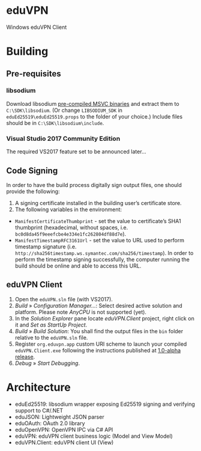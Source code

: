 # eduVPN
Windows eduVPN Client

# Building
## Pre-requisites
### libsodium
Download libsodium [pre-compiled MSVC binaries](https://download.libsodium.org/libsodium/releases/) and extract them to `C:\SDK\libsodium`. (Or change `LIBSODIUM_SDK` in `eduEd25519\eduEd25519.props` to the folder of your choice.) Include files should be in `C:\SDK\libsodium\include`.
### Visual Studio 2017 Community Edition
The required VS2017 feature set to be announced later...

## Code Signing
In order to have the build process digitally sign output files, one should provide the following:

1. A signing certificate installed in the building user’s certificate store.
2. The following variables in the environment:
  - `ManifestCertificateThumbprint` - set the value to certificate’s SHA1 thumbprint (hexadecimal, without spaces, i.e. `bc0d8da45f9eeefcbe4e334e1fc262804df88d7e`).
  - `ManifestTimestampRFC3161Url` - set the value to URL used to perform timestamp signature (i.e. `http://sha256timestamp.ws.symantec.com/sha256/timestamp`). In order to perform the timestamp signing successfully, the computer running the build should be online and able to access this URL.

## eduVPN Client
1. Open the `eduVPN.sln` file (with VS2017).
2. _Build_ » _Configuration Manager..._: Select desired active solution and platform. Please note _AnyCPU_ is not supported (yet).
3. In the _Solution Explorer_ pane locate _eduVPN.Client_ project, right click on it and _Set as StartUp Project_.
4. _Build_ » _Build Solution_: You shall find the output files in the `bin` folder relative to the `eduVPN.sln` file.
5. Register `org.eduvpn.app` custom URI scheme to launch your compiled `eduVPN.Client.exe` following the instructions published at [1.0-alpha release](https://github.com/Amebis/eduVPN/releases/tag/1.0-alpha).
6. _Debug_ » _Start Debugging_.

# Architecture
- eduEd25519: libsodium wrapper exposing Ed25519 signing and verifying support to C#/.NET
- eduJSON: Lightweight JSON parser
- eduOAuth: OAuth 2.0 library
- eduOpenVPN: OpenVPN IPC via C# API
- eduVPN: eduVPN client business logic (Model and View Model)
- eduVPN.Client: eduVPN client UI (View)
